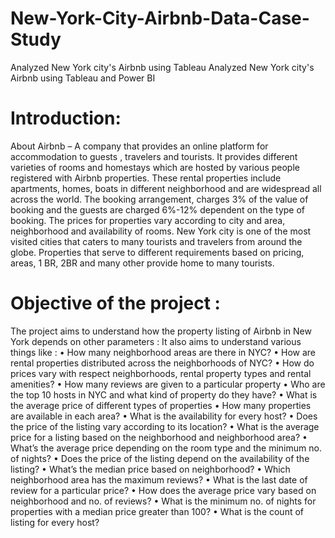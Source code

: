 # New-York-City-Airbnb-Data-Case-Study
Analyzed New York city's Airbnb using Tableau
Analyzed New York city's Airbnb using Tableau and Power BI

# Introduction:
About Airbnb – A company that provides an online platform for accommodation to guests , travelers and tourists. It provides different varieties of rooms and homestays which are hosted by various people registered with Airbnb properties. These rental properties include apartments, homes, boats in different neighborhood and are widespread all across the world. The booking arrangement, charges 3% of the value of booking and the guests are charged 6%-12% dependent on the type of booking. The prices for properties vary according to city and area, neighborhood and availability of rooms. New York city is one of the most visited cities that caters to many tourists and travelers from around the globe. Properties that serve to different requirements based on pricing, areas, 1 BR, 2BR and many other provide home to many tourists.

# Objective of the project :
The project aims to understand how the property listing of Airbnb in New York depends on other parameters :
It also aims to understand various things like :
• How many neighborhood areas are there in NYC?
• How are rental properties distributed across the neighborhoods of NYC?
• How do prices vary with respect neighborhoods, rental property types and rental amenities?
• How many reviews are given to a particular property
• Who are the top 10 hosts in NYC and what kind of property do they have?
• What is the average price of different types of properties
• How many properties are available in each area?
• What is the availability for every host?
• Does the price of the listing vary according to its location?
• What is the average price for a listing based on the neighborhood and neighborhood area?
• What’s the average price depending on the room type and the minimum no. of nights?
• Does the price of the listing depend on the availability of the listing?
• What’s the median price based on neighborhood?
• Which neighborhood area has the maximum reviews?
• What is the last date of review for a particular price?
• How does the average price vary based on neighborhood and no. of reviews?
• What is the minimum no. of nights for properties with a median price greater than 100?
• What is the count of listing for every host?

